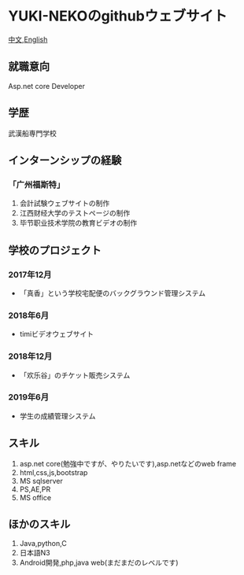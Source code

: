 # YUKI-NEKOのgithubウェブサイト
[中文][cn],[English][en]
## 就職意向
Asp.net core Developer

## 学歴
武漢船専門学校

## インターンシップの経験
### 「广州福斯特」
1. 会計試験ウェブサイトの制作
2. 江西财经大学のテストページの制作
3. 毕节职业技术学院の教育ビデオの制作

## 学校のプロジェクト
### 2017年12月
- 「真香」という学校宅配便のバックグラウンド管理システム
### 2018年6月
- timiビデオウェブサイト
### 2018年12月
- 「欢乐谷」のチケット販売システム
### 2019年6月
- 学生の成績管理システム

## スキル
1. asp.net core(勉強中ですが、やりたいです),asp.netなどのweb frame
2. html,css,js,bootstrap
3. MS sqlserver
4. PS,AE,PR
5. MS office
   
## ほかのスキル
1. Java,python,C
2. 日本語N3
3. Android開発,php,java web(まだまだのレベルです)


[en]:README.en.md
[cn]:README.md